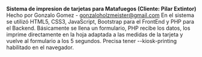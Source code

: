 <b>Sistema de impresion de tarjetas para Matafuegos (Cliente: Pilar Extintor)</b>\
Hecho por Gonzalo Gomez - gonzaloholzmeister@gmail.com
En el sistema se utilizó HTML5, CSS3, JavaScript, Bootstrap para el FrontEnd y PHP para el Backend. Básicamente se llena un formulario, PHP recibe los datos, los imprime directamente en la hoja adaptada a las medidas de la tarjeta y vuelve al formulario a los 5 segundos. 
Precisa tener --kiosk-printing habilitado en el navegador.
